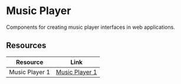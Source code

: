 # Music Player

Components for creating music player interfaces in web applications.

## Resources

| Resource | Link |
|---|---|
| Music Player 1 | [Music Player 1](https://codepen.io/ecemgo/pen/vYPadZz) | 